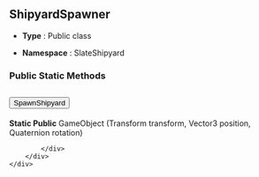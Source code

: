 ## ShipyardSpawner
* **Type** : Public class

* **Namespace** : SlateShipyard







### Public Static Methods
<div class="accordion" id="methodsStatic">
	<div class="accordion-item">
		<h2 class="accordion-header">
           <button id="SpawnShipyard-heading" class="accordion-button collapsed" type="button" data-bs-toggle="collapse" data-bs-target="#SpawnShipyard" aria-expanded="false" aria-controls="SpawnShipyard">
            SpawnShipyard
			</button>
		</h2>
		<div id="SpawnShipyard" class="accordion-collapse collapse" aria-labelledby="SpawnShipyard-heading" data-bs-parent="#methodsStatic">
			<div class="accordion-body">
				<p class="my-0 ms-2"><b>Static Public</b> GameObject (Transform transform, Vector3 position, Quaternion rotation)</p>
				
			</div>
		</div>
	</div>
</div>

